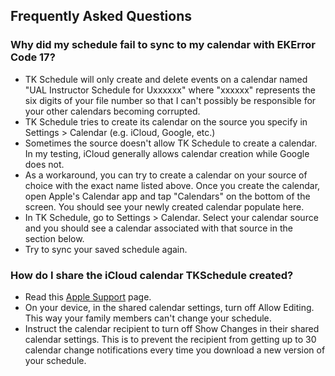 ## Frequently Asked Questions

### Why did my schedule fail to sync to my calendar with EKError Code 17?
- TK Schedule will only create and delete events on a calendar named "UAL Instructor Schedule for Uxxxxxx" where "xxxxxx" represents the six digits of your file number so that I can't possibly be responsible for your other calendars becoming corrupted.
- TK Schedule tries to create its calendar on the source you specify in Settings > Calendar (e.g. iCloud, Google, etc.)
- Sometimes the source doesn't allow TK Schedule to create a calendar. In my testing, iCloud generally allows calendar creation while Google does not.
- As a workaround, you can try to create a calendar on your source of choice with the exact name listed above. Once you create the calendar, open Apple's Calendar app and tap "Calendars" on the bottom of the screen. You should see your newly created calendar populate here.
- In TK Schedule, go to Settings > Calendar. Select your calendar source and you should see a calendar associated with that source in the section below.
- Try to sync your saved schedule again.

### How do I share the iCloud calendar TKSchedule created?
- Read this [Apple Support](https://support.apple.com/guide/iphone/share-icloud-calendars-iph7613c4fb/ios) page.
- On your device, in the shared calendar settings, turn off Allow Editing. This way your family members can't change your schedule.
- Instruct the calendar recipient to turn off Show Changes in their shared calendar settings. This is to prevent the recipient from getting up to 30 calendar change notifications every time you download a new version of your schedule.
